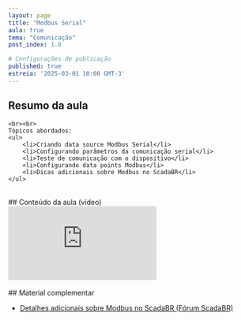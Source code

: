 ```yaml
---
layout: page
title: "Modbus Serial"
aula: true
tema: "Comunicação"
post_index: 1.8

# Configurações de publicação
published: true
estreia: '2025-03-01 10:00 GMT-3'
---
```


## Resumo da aula
<div class="message">
	
	<br><br>
	Tópicos abordados:
	<ul>
		<li>Criando data source Modbus Serial</li>
		<li>Configurando parâmetros da comunicação serial</li>
		<li>Teste de comunicação com o dispositivo</li>
		<li>Configurando data points Modbus</li>
		<li>Dicas adicionais sobre Modbus no ScadaBR</li>
	</ul>
</div>

<br>
## Conteúdo da aula (vídeo)

<div class="iframe-container ratio-16_9">
	<iframe src="https://youtube.com/embed/R0bfvBJ_yyg" title="YouTube video player" frameborder="0" allow="accelerometer; autoplay; clipboard-write; encrypted-media; gyroscope; picture-in-picture; web-share" allowfullscreen></iframe>
</div>

<br>
## Material complementar
<ul>		
	<li><a href="https://forum.scadabr.com.br/t/funcoes-modbus-suportadas-no-scadabr/5159" target="_blank">Detalhes adicionais sobre Modbus no ScadaBR (Fórum ScadaBR)</a></li>
</ul>
